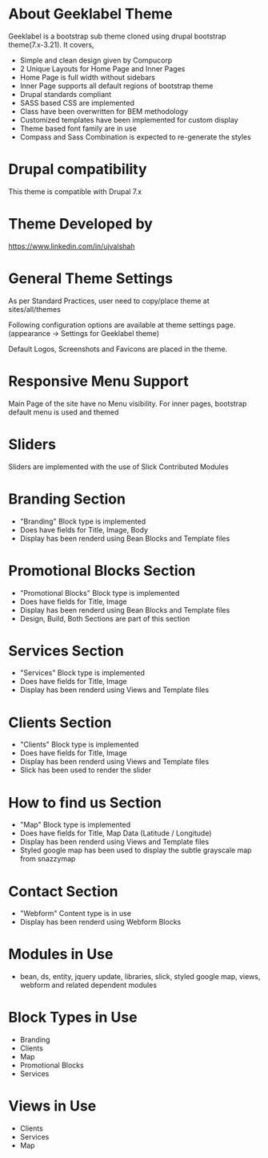 About Geeklabel Theme
=======================
Geeklabel is a bootstrap sub theme cloned using drupal bootstrap theme(7.x-3.21). It covers,

- Simple and clean design given by Compucorp
- 2 Unique Layouts for Home Page and Inner Pages
- Home Page is full width without sidebars
- Inner Page supports all default regions of bootstrap theme
- Drupal standards compliant
- SASS based CSS are implemented
- Class have been overwritten for BEM methodology
- Customized templates have been implemented for custom display
- Theme based font family are in use
- Compass and Sass Combination is expected to re-generate the styles

Drupal compatibility
=======================
This theme is compatible with Drupal 7.x

Theme Developed by
=======================
https://www.linkedin.com/in/ujvalshah

General Theme Settings
=======================
As per Standard Practices, user need to copy/place theme at
sites/all/themes

Following configuration options are available at theme settings page.
(appearance -> Settings for Geeklabel theme)

Default Logos, Screenshots and Favicons are placed in the theme.

Responsive Menu Support
=======================
Main Page of the site have no Menu visibility. For inner pages, bootstrap default menu is used and themed

Sliders
=======================
Sliders are implemented with the use of Slick Contributed Modules

Branding Section
=======================
- "Branding" Block type is implemented
- Does have fields for Title, Image, Body
- Display has been renderd using Bean Blocks and Template files

Promotional Blocks Section
=======================
- "Promotional Blocks" Block type is implemented
- Does have fields for Title, Image
- Display has been renderd using Bean Blocks and Template files
- Design, Build, Both Sections are part of this section

Services Section
=======================
- "Services" Block type is implemented
- Does have fields for Title, Image
- Display has been renderd using Views and Template files

Clients Section
=======================
- "Clients" Block type is implemented
- Does have fields for Title, Image
- Display has been renderd using Views and Template files
- Slick has been used to render the slider

How to find us Section
=======================
- "Map" Block type is implemented
- Does have fields for Title, Map Data (Latitude / Longitude)
- Display has been renderd using Views and Template files
- Styled google map has been used to display the subtle grayscale map from snazzymap

Contact Section
=======================
- "Webform" Content type is in use
- Display has been renderd using Webform Blocks

Modules in Use
=======================
- bean, ds, entity, jquery update, libraries, slick, styled google map, views, webform and related dependent modules

Block Types in Use
=======================
- Branding
- Clients
- Map
- Promotional Blocks
- Services

Views in Use
=======================
- Clients
- Services
- Map